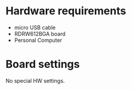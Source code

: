 Hardware requirements
=====================
- micro USB cable
- RDRW612BGA board
- Personal Computer

Board settings
==============
No special HW settings.
